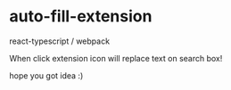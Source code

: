# auto-fill-extension
react-typescript / webpack 

When click extension icon will replace text on search box!

hope you got idea :)

